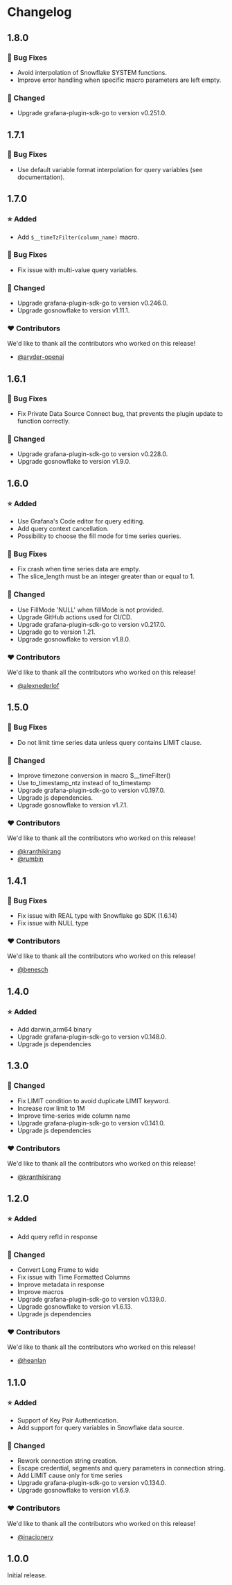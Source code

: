 # Changelog

## 1.8.0

### 🐞 Bug Fixes
- Avoid interpolation of Snowflake SYSTEM functions.
- Improve error handling when specific macro parameters are left empty.

### 🔨 Changed
- Upgrade grafana-plugin-sdk-go to version v0.251.0.

## 1.7.1

### 🐞 Bug Fixes
- Use default variable format interpolation for query variables (see documentation).

## 1.7.0

### ⭐ Added
- Add `$__timeTzFilter(column_name)` macro.

### 🐞 Bug Fixes
- Fix issue with multi-value query variables.

### 🔨 Changed
- Upgrade grafana-plugin-sdk-go to version v0.246.0.
- Upgrade gosnowflake to version v1.11.1.

### ❤️ Contributors
We'd like to thank all the contributors who worked on this release!
- [@aryder-openai](https://github.com/ryder-openai)

## 1.6.1

### 🐞 Bug Fixes
- Fix Private Data Source Connect bug, that prevents the plugin update to function correctly.

### 🔨 Changed
- Upgrade grafana-plugin-sdk-go to version v0.228.0.
- Upgrade gosnowflake to version v1.9.0.

## 1.6.0

### ⭐ Added
- Use Grafana's Code editor for query editing.
- Add query context cancellation.
- Possibility to choose the fill mode for time series queries.

### 🐞 Bug Fixes
- Fix crash when time series data are empty.
- The slice_length must be an integer greater than or equal to 1.

### 🔨 Changed
- Use FillMode 'NULL' when fillMode is not provided.
- Upgrade GitHub actions used for CI/CD.
- Upgrade grafana-plugin-sdk-go to version v0.217.0.
- Upgrade go to version 1.21.
- Upgrade gosnowflake to version v1.8.0.

### ❤️ Contributors
We'd like to thank all the contributors who worked on this release!
- [@alexnederlof](https://github.com/alexnederlof)

## 1.5.0

### 🐞 Bug Fixes
- Do not limit time series data unless query contains LIMIT clause.

### 🔨 Changed
- Improve timezone conversion in macro $__timeFilter()
- Use to_timestamp_ntz instead of to_timestamp
- Upgrade grafana-plugin-sdk-go to version v0.197.0.
- Upgrade js dependencies.
- Upgrade gosnowflake to version v1.7.1.

### ❤️ Contributors
We'd like to thank all the contributors who worked on this release!
- [@kranthikirang](https://github.com/kranthikirang)
- [@rumbin](https://github.com/rumbin)

## 1.4.1

### 🐞 Bug Fixes
- Fix issue with REAL type with Snowflake go SDK (1.6.14)
- Fix issue with NULL type

### ❤️ Contributors
We'd like to thank all the contributors who worked on this release!
- [@benesch](https://github.com/benesch)

## 1.4.0

### ⭐ Added
- Add darwin_arm64 binary
- Upgrade grafana-plugin-sdk-go to version v0.148.0.
- Upgrade js dependencies

## 1.3.0

### 🔨 Changed
- Fix LIMIT condition to avoid duplicate LIMIT keyword.
- Increase row limit to 1M
- Improve time-series wide column name
- Upgrade grafana-plugin-sdk-go to version v0.141.0.
- Upgrade js dependencies

### ❤️ Contributors
We'd like to thank all the contributors who worked on this release!
- [@kranthikirang](https://github.com/kranthikirang)

## 1.2.0
### ⭐ Added
- Add query refId in response

### 🔨 Changed
- Convert Long Frame to wide
- Fix issue with Time Formatted Columns
- Improve metadata in response
- Improve macros
- Upgrade grafana-plugin-sdk-go to version v0.139.0.
- Upgrade gosnowflake to version v1.6.13.
- Upgrade js dependencies

### ❤️ Contributors
We'd like to thank all the contributors who worked on this release!
- [@heanlan](https://github.com/heanlan)

## 1.1.0

### ⭐ Added
- Support of Key Pair Authentication.
- Add support for query variables in Snowflake data source.

### 🔨 Changed
- Rework connection string creation.
- Escape credential, segments and query parameters in connection string.
- Add LIMIT cause only for time series
- Upgrade grafana-plugin-sdk-go to version v0.134.0.
- Upgrade gosnowflake to version v1.6.9.

### ❤️ Contributors
We'd like to thank all the contributors who worked on this release!
- [@inacionery](https://github.com/inacionery)

## 1.0.0

Initial release.
